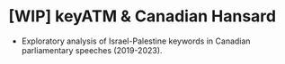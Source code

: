 # [WIP] keyATM & Canadian Hansard
 - Exploratory analysis of Israel-Palestine keywords in Canadian parliamentary speeches (2019-2023).
